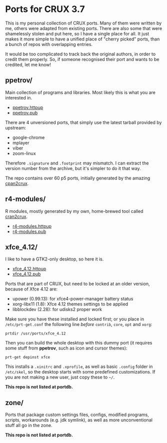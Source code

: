 # Ports for CRUX 3.7

This is my personal collection of CRUX ports. Many of them were written
by me, others were adapted from existing ports. There are also some that
were shamelessly stolen and put here, so I have a single place for all.
It just makes it more simple to have a unified place of "cherry picked"
ports, than a bunch of repos with overlapping entries.

It would be too complicated to track back the original authors, in order
to credit them properly. So, if someone recognised their port and wants
to be credited, let me know!

## ppetrov/
Main collection of programs and libraries. Most likely this is what you
are interested in.
* [ppetrov.httpup](https://raw.githubusercontent.com/slackalaxy/crux-ports/main/ppetrov/ppetrov.httpup)
* [ppetrov.pub](https://raw.githubusercontent.com/slackalaxy/crux-ports/main/ppetrov/ppetrov.pub)

There are 4 unversioned ports, that simply use the latest tarball
provided by upstream:
* google-chrome
* mplayer
* viber
* zoom-linux

Therefore `.signature` and `.footprint` may mismatch. I can extract the
version number from the archive, but it's simpler to do it that way.

The repo contains over 60 p5 ports, initially generated by the amazing
[cpan2crux](https://www.mizrahi.com.ve/crux/ports/cpan2crux/Pkgfile).

## r4-modules/
R modules, mostly generated by my own, home-brewed tool called 
[cran2crux](https://github.com/slackalaxy/cran2crux).
* [r4-modules.httpup](https://raw.githubusercontent.com/slackalaxy/crux-ports/main/r4-modules/r4-modules.httpup)
* [r4-modules.pub](https://raw.githubusercontent.com/slackalaxy/crux-ports/main/r4-modules/r4-modules.pub)

## xfce_4.12/
I like to have a GTK2-only desktop, so here it is.
* [xfce_4.12.httpup](https://raw.githubusercontent.com/slackalaxy/crux-ports/main/xfce_4.12/xfce_4.12.httpup)
* [xfce_4.12.pub](https://raw.githubusercontent.com/slackalaxy/crux-ports/main/xfce_4.12/xfce_4.12.pub)

Ports that are part of CRUX, but need to be locked at an older version,
because of Xfce 4.12 are:

* upower (0.99.13): for xfce4-power-manager battery status
* xorg-libx11 (1.8): Xfce 4.12 themes settings to be applied
* libblockdev (2.28): for udisks2 proper work

Make sure you have these installed and locked first; or you place in 
`/etc/prt-get.conf` the following line *before* `contrib`, `core`, 
`opt` and `xorg`:

	prtdir /usr/ports/xfce_4.12

Then you can build the whole desktop with this dummy port (it requires
some stuff from **ppetrov**, such as icon and cursor themes):

	prt-get depinst xfce

This installs a `.xinitrc` and `.xprofile`, as well as basic `.config`
folder in `/etc/skel`, so the desktop starts with some predefined
customizations. If you are not making a new user, just copy these to
`~/`.

**This repo is not listed at portdb.**

## zone/
Ports that package custom settings files, configs, modified programs,
scripts, workarounds (e.g. jdk symlink), as well as more unconventional
stuff all go in the zone.

**This repo is not listed at portdb.**
